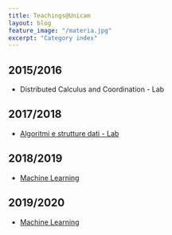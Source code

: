 ```yaml
---
title: Teachings@Unicam
layout: blog
feature_image: "/materia.jpg"
excerpt: "Category index"
---
```


## 2015/2016
- Distributed Calculus and Coordination - Lab

## 2017/2018
- [Algoritmi e strutture dati - Lab](http://didattica.cs.unicam.it/doku.php?id=didattica:triennale:asd:ay_1718:lab)
  
## 2018/2019   
- [Machine Learning](http://didattica.cs.unicam.it/doku.php?id=didattica:magistrale:ml:ay_1819:main)

## 2019/2020
- [Machine Learning](http://didattica.cs.unicam.it/doku.php?id=didattica:magistrale:ml:ay_1920:main)
